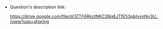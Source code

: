 + Question's description link:

	https://drive.google.com/file/d/1ZTF6RkztNKC2Bq6JTfE53pbIvvnNy3U_/view?usp=sharing
